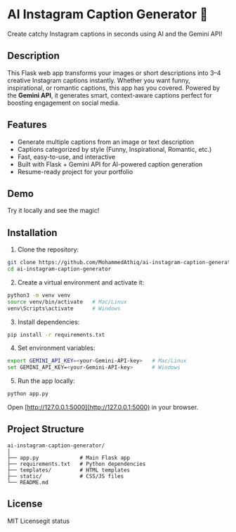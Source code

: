# AI Instagram Caption Generator 🚀

Create catchy Instagram captions in seconds using AI and the Gemini API!

## Description
This Flask web app transforms your images or short descriptions into 3–4 creative Instagram captions instantly. Whether you want funny, inspirational, or romantic captions, this app has you covered. Powered by the **Gemini API**, it generates smart, context-aware captions perfect for boosting engagement on social media.

## Features
- Generate multiple captions from an image or text description
- Captions categorized by style (Funny, Inspirational, Romantic, etc.)
- Fast, easy-to-use, and interactive
- Built with Flask + Gemini API for AI-powered caption generation
- Resume-ready project for your portfolio

## Demo
Try it locally and see the magic!  

## Installation

1. Clone the repository:
```bash
git clone https://github.com/MohammedAthiq/ai-instagram-caption-generator.git
cd ai-instagram-caption-generator
```

2. Create a virtual environment and activate it:
```bash
python3 -m venv venv
source venv/bin/activate   # Mac/Linux
venv\Scripts\activate      # Windows
```

3. Install dependencies:
```bash
pip install -r requirements.txt
```

4. Set environment variables:
```bash
export GEMINI_API_KEY=<your-Gemini-API-key>   # Mac/Linux
set GEMINI_API_KEY=<your-Gemini-API-key>      # Windows
```

5. Run the app locally:
```bash
python app.py
```

Open [http://127.0.0.1:5000](http://127.0.0.1:5000) in your browser.

## Project Structure
```
ai-instagram-caption-generator/
│
├── app.py             # Main Flask app
├── requirements.txt   # Python dependencies
├── templates/         # HTML templates
├── static/            # CSS/JS files
└── README.md
```

## License
MIT Licensegit status